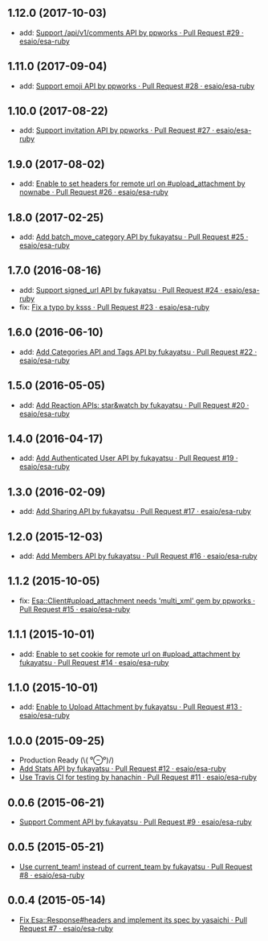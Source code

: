 ## 1.12.0 (2017-10-03)
- add: [Support /api/v1/comments API by ppworks · Pull Request #29 · esaio/esa-ruby](https://github.com/esaio/esa-ruby/pull/29)

## 1.11.0 (2017-09-04)
- add: [Support emoji API by ppworks · Pull Request #28 · esaio/esa-ruby](https://github.com/esaio/esa-ruby/pull/28)

## 1.10.0 (2017-08-22)
- add: [Support invitation API by ppworks · Pull Request #27 · esaio/esa-ruby](https://github.com/esaio/esa-ruby/pull/27)

## 1.9.0 (2017-08-02)
- add: [Enable to set headers for remote url on #upload_attachment by nownabe · Pull Request #26 · esaio/esa-ruby](https://github.com/esaio/esa-ruby/pull/26)

## 1.8.0 (2017-02-25)
- add: [Add batch_move_category API by fukayatsu · Pull Request #25 · esaio/esa-ruby](https://github.com/esaio/esa-ruby/pull/25)

## 1.7.0 (2016-08-16)
- add: [Support signed_url API by fukayatsu · Pull Request #24 · esaio/esa-ruby](https://github.com/esaio/esa-ruby/pull/24)
- fix: [Fix a typo by ksss · Pull Request #23 · esaio/esa-ruby](https://github.com/esaio/esa-ruby/pull/23)

## 1.6.0 (2016-06-10)
- add: [Add Categories API and Tags API by fukayatsu · Pull Request #22 · esaio/esa-ruby](https://github.com/esaio/esa-ruby/pull/22)

## 1.5.0 (2016-05-05)
- add: [Add Reaction APIs: star&watch by fukayatsu · Pull Request #20 · esaio/esa-ruby](https://github.com/esaio/esa-ruby/pull/20)

## 1.4.0 (2016-04-17)
- add: [Add Authenticated User API by fukayatsu · Pull Request #19 · esaio/esa-ruby](https://github.com/esaio/esa-ruby/pull/19)

## 1.3.0 (2016-02-09)
- add: [Add Sharing API by fukayatsu · Pull Request #17 · esaio/esa-ruby](https://github.com/esaio/esa-ruby/pull/17)

## 1.2.0 (2015-12-03)
- add: [Add Members API by fukayatsu · Pull Request #16 · esaio/esa-ruby](https://github.com/esaio/esa-ruby/pull/16)

## 1.1.2 (2015-10-05)
- fix: [Esa::Client#upload_attachment needs 'multi_xml' gem by ppworks · Pull Request #15 · esaio/esa-ruby](https://github.com/esaio/esa-ruby/pull/15)

## 1.1.1 (2015-10-01)
- add: [Enable to set cookie for remote url on #upload_attachment by fukayatsu · Pull Request #14 · esaio/esa-ruby](https://github.com/esaio/esa-ruby/pull/14)

## 1.1.0 (2015-10-01)
- add: [Enable to Upload Attachment by fukayatsu · Pull Request #13 · esaio/esa-ruby](https://github.com/esaio/esa-ruby/pull/13)

## 1.0.0 (2015-09-25)
- Production Ready (\\( ⁰⊖⁰)/)
- [Add Stats API by fukayatsu · Pull Request #12 · esaio/esa-ruby](https://github.com/esaio/esa-ruby/pull/12)
- [Use Travis CI for testing by hanachin · Pull Request #11 · esaio/esa-ruby](https://github.com/esaio/esa-ruby/pull/11)

## 0.0.6 (2015-06-21)
- [Support Comment API by fukayatsu · Pull Request #9 · esaio/esa-ruby](https://github.com/esaio/esa-ruby/pull/9)

## 0.0.5 (2015-05-21)
- [Use current_team! instead of current_team by fukayatsu · Pull Request #8 · esaio/esa-ruby](https://github.com/esaio/esa-ruby/pull/8)

## 0.0.4 (2015-05-14)
- [Fix Esa::Response#headers and implement its spec by yasaichi · Pull Request #7 · esaio/esa-ruby](https://github.com/esaio/esa-ruby/pull/7)
